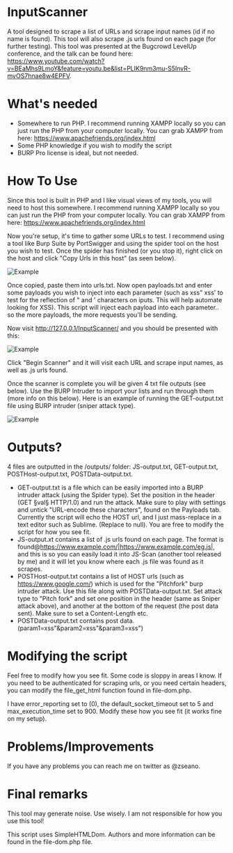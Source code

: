 # InputScanner
A tool designed to scrape a list of URLs and scrape input names (id if no name is found). This tool will also scrape .js urls found on each page (for further testing). This tool was presented at the Bugcrowd LevelUp conference, and the talk can be found here: https://www.youtube.com/watch?v=BEaMhs9LmoY&feature=youtu.be&list=PLIK9nm3mu-S5InvR-myOS7hnae8w4EPFV.

# What's needed
- Somewhere to run PHP. I recommend running XAMPP locally so you can just run the PHP from your computer locally. You can grab XAMPP from here: https://www.apachefriends.org/index.html
- Some PHP knowledge if you wish to modify the script
- BURP Pro license is ideal, but not needed.

# How To Use
Since this tool is built in PHP and I like visual views of my tools, you will need to host this somewhere. I recommend running XAMPP locally so you can just run the PHP from your computer locally. You can grab XAMPP from here: https://www.apachefriends.org/index.html

Now you're setup, it's time to gather some URLs to test. I recommend using a tool like Burp Suite by PortSwigger and using the spider tool on the host you wish to test. Once the spider has finished (or you stop it), right click on the host and click "Copy Urls in this host" (as seen below). 

![Example](https://i.imgur.com/iStPcLw.png "Copy urls")

Once copied, paste them into urls.txt. Now open payloads.txt and enter some payloads you wish to inject into each parameter (such as xss" xss' to test for the reflection of " and ' characters on iputs. This will help automate looking for XSS). This script will inject each payload into each parameter.. so the more payloads, the more requests you'll be sending. 

Now visit http://127.0.0.1/InputScanner/ and you should be presented with this:

![Example](https://i.imgur.com/yAvFy18.png "Copy urls")

Click "Begin Scanner" and it will visit each URL and scrape input names, as well as .js urls found.

Once the scanner is complete you will be given 4 txt file outputs (see below). Use the BURP Intruder to import your lists and run through them (more info on this below). Here is an example of running the GET-output.txt file using BURP intruder (sniper attack type). 

![Example](https://i.imgur.com/rOiLZrU.png "Copy urls")


# Outputs?

4 files are outputted in the /outputs/ folder: JS-output.txt, GET-output.txt, POSTHost-output.txt, POSTData-output.txt.

- GET-output.txt is a file which can be easily imported into a BURP intruder attack (using the Spider type). Set the position in the header (GET §val§ HTTP/1.0) and run the attack. Make sure to play with settings and untick "URL-encode these characters", found on the Payloads tab. Currently the script will echo the HOST url, and I just mass-replace in a text editor such as Sublime. (Replace to null). You are free to modify the script for how you see fit.
- JS-output.xt contains a list of .js urls found on each page. The format is found@https://www.example.com/|https://www.example.com/eg.js|, and this is so you can easily load it into JS-Scan (another tool released by me) and it will let you know where each .js file was found as it scrapes. 
- POSTHost-output.txt contains a list of HOST urls (such as https://www.google.com/) which is used for the "Pitchfork" burp intruder attack. Use this file along with POSTData-output.txt. Set attack type to "Pitch fork" and set one position in the header (same as Sniper attack above), and another at the bottom of the request (the post data sent). Make sure to set a Content-Length etc.
- POSTData-output.txt contains post data. (param1=xss"&param2=xss"&param3=xss")

# Modifying the script
Feel free to modify how you see fit. Some code is sloppy in areas I know. If you need to be authenticated for scraping urls, or you need certain headers, you can modify the file_get_html function found in file-dom.php.

I have error_reporting set to (0), the default_socket_timeout set to 5 and max_execution_time set to 900. Modify these how you see fit (it works fine on my setup).

# Problems/Improvements
If you have any problems you can reach me on twitter as @zseano. 

# Final remarks
This tool may generate noise. Use wisely. I am not responsible for how you use this tool!

This script uses SimpleHTMLDom. Authors and more information can be found in the file-dom.php file.
